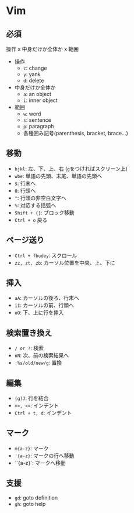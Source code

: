 # Vim

## 必須

操作 x 中身だけか全体か x 範囲

- 操作
  - `c`: change
  - `y`: yank
  - `d`: delete
- 中身だけか全体か
  - `a`: an object
  - `i`: inner object
- 範囲
  - `w`: word
  - `s`: sentence
  - `p`: paragraph
  - 各種囲み記号(parenthesis, bracket, brace...)

## 移動

- `hjkl`: 左、下、上、右 (`g`をつければスクリーン上)
- `wbe`: 単語の先頭、末尾、単語の先頭へ
- `$`: 行末へ
- `0`: 行頭へ
- `^`: 行頭の非空白文字へ
- `%`: 対応する括弧へ
- `Shift + {}`: ブロック移動
- `Ctrl + o` 戻る

## ページ送り

- `Ctrl + fbudey`: スクロール
- `zz, zt, zb`: カーソル位置を中央、上、下に

## 挿入

- `aA`: カーソルの後ろ、行末へ
- `iI`: カーソルの前、行頭へ
- `oO`: 下、上に行を挿入

## 検索置き換え

- `/ or ?`: 検索
- `nN`: 次、前の検索結果へ
- `:%s/old/new/g`: 置換

## 編集

- `(g)J`: 行を結合
- `>>, <<`: インデント
- `Ctrl + t, d`: インデント

## マーク

- `m{a-z}`: マーク
- `'{a-z}`: マークの行へ移動
- ``{a-z}`: マークへ移動

## 支援

- `gd`: goto definition
- `gh`: goto help
